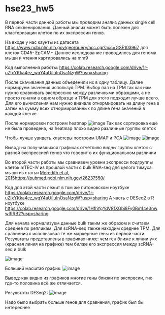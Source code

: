 # hse23_hw5

В первой части данной работы мы проводим анализ данных single cell RNA секвенирования. Данный анализ может быть полезен для кластеризации клеток по их экспрессии генов.

На входе у нас каунты из датасета https://www.ncbi.nlm.nih.gov/geo/query/acc.cgi?acc=GSE103967 для клеток CD45- EpCAM+
Данное исследование проводилось для генома мыши и чтения картировались на mm9

Код выполнения работы: https://colab.research.google.com/drive/1r-uZIxYKka4ez_wqY4aUiIuInOsaNzgW?usp=sharing

После скачивания данных объеденили их в одну таблицу.
Далее нормируем значения используя TPM. Выбор пал на TPM так как нам нужно сравнивать экспрессию между различными образцами, а не просто генами в одном образце и TPM для этого подходит лучше всего. Для его вычисления нам нужно вначале отнормировать на длину гена а затем на сумму всех отнормированных по длине гена значений в каждой клетке.

После нормировки построим heatmap
![image](https://github.com/JustKeonix/hse23_hw5/assets/24775932/19247279-08e2-4588-9b5f-1cd7ac831c50)
Так как сортировка ещё не была проведена, на heatmap плохо видно различные группы клеток

Чтобы лучше увидеть кластеры построим UMAP и PCA
![image](https://github.com/JustKeonix/hse23_hw5/assets/24775932/be984300-be59-41f9-8481-9ed5e8761237)
![image](https://github.com/JustKeonix/hse23_hw5/assets/24775932/02092c29-21b9-4377-8257-463fb62a6f0b)

Вывод: на получившихся графиках отчётливо видны группы клеток с разной экспрессией генов что говорит о их функциональном различии

Во второй части работы мы сравнивем уровни экспресси подгруппы клеток mTEC-IV из прошлой части с bulk RNA-seq для целого тимуса мыши из статьи [Meredith et al, 2015](https://pubmed.ncbi.nlm.nih.gov/26237550/)https://pubmed.ncbi.nlm.nih.gov/26237550/

Код для этой части лежит в том же питоновском ноутбуке https://colab.research.google.com/drive/1r-uZIxYKka4ez_wqY4aUiIuInOsaNzgW?usp=sharing
А часть с DESeq2 в R ноутбуке https://colab.research.google.com/drive/1HfhYgYdV8fXGbi8Fy0Bm14e3nwwIRRB2?usp=sharing

Для начала нормализуем данные bulk таким же образом и считаем среднее по репликам. Для scRNA-seq также находим среднее TPM. Для сравнения я использовал те же маркерные гены из первой части.
Результаты представлены в графиках ниже: чем ген ближе к линии y=x (красная линия на графике) тем билже его экспрессия между scRNA-seq и bulk

![image](https://github.com/JustKeonix/hse23_hw5/assets/24775932/1fee3501-5e99-4e50-a080-1217943d78c5)

Больший масштаб график:
![image](https://github.com/JustKeonix/hse23_hw5/assets/24775932/759ed3b0-ea9a-4e82-8724-0e9413797bd8)

Вывод: как видно из графиков многие гены близки по экспресии, гно где-то половина всё же отличается.

Результаты DESeq2:
![image](https://github.com/JustKeonix/hse23_hw5/assets/24775932/07fa6d5b-120b-484b-8c1d-0f3cadb48cf2)

Надо было выбрать больше генов для сравнения, график был бы интереснее




